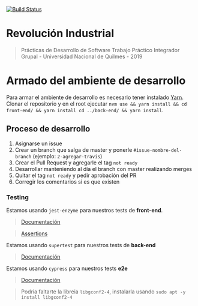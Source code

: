 [![Build Status](https://travis-ci.org/PracticaDS/pdes-tp-3pines.svg?branch=master)](https://travis-ci.org/PracticaDS/pdes-tp-3pines)

# Revolución Industrial

> Prácticas de Desarrollo de Software
> Trabajo Práctico Integrador Grupal - Universidad Nacional de Quilmes - 2019

# Armado del ambiente de desarrollo

Para armar el ambiente de desarrollo es necesario tener instalado [Yarn](https://yarnpkg.com/en/).
Clonar el repositorio y en el root ejecutar `nvm use && yarn install && cd front-end/ && yarn install cd ../back-end/ && yarn install`.

## Proceso de desarrollo

1. Asignarse un issue
2. Crear un branch que salga de master y ponerle `#issue-nombre-del-branch` (ejemplo: `2-agregar-travis`)
3. Crear el Pull Request y agregarle el tag `not ready`
4. Desarrollar manteniendo al día el branch con master realizando merges
5. Quitar el tag `not ready` y pedir aprobación del PR
6. Corregir los comentarios si es que existen


### Testing

Estamos usando `jest-enzyme` para nuestros tests de **front-end**.

> [Documentación](https://github.com/FormidableLabs/enzyme-matchers/blob/master/packages/jest-enzyme/README.md)

> [Assertions](https://github.com/FormidableLabs/enzyme-matchers/blob/master/packages/jest-enzyme/README.md#assertions)

Estamos usando `supertest` para nuestros tests de **back-end**

> [Documentación](https://github.com/visionmedia/supertest)

Estamos usando `cypress` para nuestros tests **e2e**

> [Documentación](https://docs.cypress.io/guides/getting-started/writing-your-first-test.html#Add-a-test-file)

> Podria faltarte la libreia `libgconf2-4`, instalarla usando `sudo apt -y install libgconf2-4`
